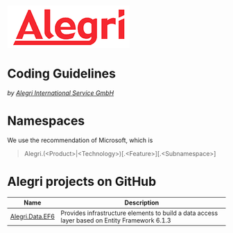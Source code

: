 [![Alegri](Alegri-Logo.png)](http://www.alegri.eu)

# Coding Guidelines
*by [Alegri International Service GmbH](http://www.alegri.eu)*

# Namespaces

We use the recommendation of Microsoft, which is
> Alegri.(&lt;Product&gt;|&lt;Technology&gt;)[.&lt;Feature&gt;][.&lt;Subnamespace&gt;]

# Alegri projects on GitHub

| Name | Description |
|---|---|
| [Alegri.Data.EF6](https://github.com/AlegriGroup/Alegri.Data.EF6) | Provides infrastructure elements to build a data access layer based on Entity Framework 6.1.3 |
